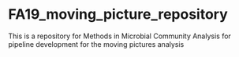 # FA19_moving_picture_repository
This is a repository for Methods in Microbial Community Analysis for pipeline development for the moving pictures analysis
